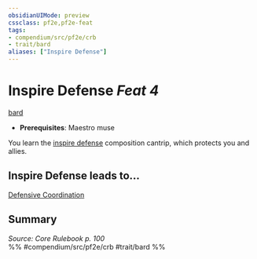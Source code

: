 ```yaml
---
obsidianUIMode: preview
cssclass: pf2e,pf2e-feat
tags:
- compendium/src/pf2e/crb
- trait/bard
aliases: ["Inspire Defense"]
---
```

# Inspire Defense  *Feat 4*  
[bard](../../rules/traits/bard.md)  

- **Prerequisites**: Maestro muse

You learn the [inspire defense](../spells/inspire-defense.md) composition cantrip, which protects you and allies.

## Inspire Defense leads to...

[Defensive Coordination](defensive-coordination-apg.md)

## Summary

*Source: Core Rulebook p. 100*  
%% #compendium/src/pf2e/crb #trait/bard %%